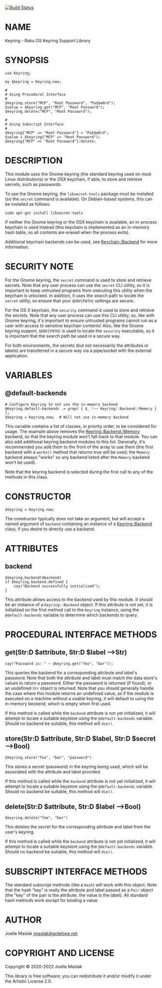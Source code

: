 [![Build Status](https://travis-ci.org/jmaslak/Raku-Keyring.svg?branch=master)](https://travis-ci.org/jmaslak/Raku-Keyring)

NAME
====

Keyring - Raku OS Keyring Support Library

SYNOPSIS
========

    use Keyring;

    my $keyring = Keyring.new;

    #
    # Using Procedural Interface
    #
    $keyring.store("MCP", "Root Password", "Pa$$w0rd");
    $value = $keyring.get("MCP", "Root Password");
    $keyring.delete("MCP", "Root Password");

    #
    # Using Subscript Interface
    #
    $keyring{"MCP" => "Root Password"} = "Pa$$w0rd";
    $value = $keyring{"MCP" => "Root Password");
    $keyring{"MCP" => "Root Password"}:delete;

DESCRIPTION
===========

This module uses the Gnome keyring (the standard keyring used on most Linux distributions) or the OSX keychain, if able, to store and retrieve secrets, such as passwords.

To use the Gnome keyring, the `libsecret-tools` package must be installed (so the `secret` command is available). On Debian-based systems, this can be installed as follows:

    sudo apt-get install libsecret-tools

If neither the Gnome keyring or the OSX keychain is available, an in-process keychain is used instead (this keychain is implemented as an in-memory hash table, so all contents are erased when the process exits).

Additional keychain backends can be used, see [Keychain::Backend](Keychain::Backend) for more information.

SECURITY NOTE
=============

For the Gnome keyring, the `secret` command is used to store and retrieve secrets. Note that any user process can use the `secret` CLI utility, so it is important to keep untrusted programs from executing this utility when the keychain is unlocked. In addition, it uses the search path to locate the `secret` utility, so ensure that your `$ENV{PATH}` settings are secure.

For the OS X keychain, the `security` command is used to store and retrieve the secrets. Note that any user process can use this CLI utility, so, like with Gnome keyring, it's important to ensure untrusted programs cannot run as a user with access to sensitive keychain contents! Also, like the Gnome keyring support, `$ENV{PATH}` is used to locate the `security` executable, so it is important that the search path be used in a secure way.

For both environments, the secrets (but not necessarily the attributes or labels) are transferred in a secure way via a pipe/socket with the external application.

VARIABLES
=========

@default-backends
-----------------

    # Configure Keyring to not use the in-memory backend
    @Keyring.default-backends .= grep( { $_ !~~ Keyring::Backend::Memory } );
    $keyring = Keyring.new;  # Will not use in-memory backend

This variable contains a list of classes, in priority order, to be considered for usage. The example above removes the [Keyring::Backend::Memory](Keyring::Backend::Memory) backend, so that the keyring module won't fall-back to that module. You can also add additional keyring backend modules to this list. Generally, it's recommended you add them to the front of the array to use them (the first backend with a `works()` method that returns true will be used; the `Memory` backend always "works" so any backend listed after the `Memory` backend won't be used).

Note that the keyring backend is selected during the first call to any of the methods in this class.

CONSTRUCTOR
===========

    $keyring = Keyring.new;

The constructor typically does not take an argument, but will accept a named argument of `backend` containing an instance of a [Keyring::Backend](Keyring::Backend) class, if you desire to directly use a backend.

ATTRIBUTES
==========

backend
-------

    $keyring.backend($backend)
    if $keyring.backend.defined {
        say("Backend successfully initialized");
    }

This attribute allows access to the backend used by this module. It should be an instance of a `Keyring::Backend` object. If this attribute is not set, it is initialized on the first method call to the `Keyring` instance, using the `@default-backends` variable to determine which backends to query.

PROCEDURAL INTERFACE METHODS
============================

get(Str:D $attribute, Str:D $label -->Str)
------------------------------------------

    say("Password is: " ~ $keyring.get("foo", "bar"));

This queries the backend for a corresponding attribute and label's password. Note that both the attribute and label must match the data store's values to return a password. Either the password is returned (if found), or an undefined `Str` object is returned. Note that you should generally handle the case where this module returns an undefined value, as if the module is executed on a machine without a usable keyring, it will default to using the in-memory beckend, which is empty when first used.

If this method is called while the `backend` attribute is not yet initialized, it will attempt to locate a suitable keystore using the `@default-backends` variable. Should no backend be suitable, this method will `die()`.

store(Str:D $attribute, Str:D $label, Str:D $secret -->Bool)
------------------------------------------------------------

    $keyring.store("foo", "bar", "password")

This stores a secret (password) in the keyring being used, which will be associated with the attribute and label provided.

If this method is called while the `backend` attribute is not yet initialized, it will attempt to locate a suitable keystore using the `@default-backends` variable. Should no backend be suitable, this method will `die()`.

delete(Str:D $attribute, Str:D $label -->Bool)
----------------------------------------------

    $keyring.delete("foo", "bar")

This deletes the secret for the corresponding attribute and label from the user's keyring.

If this method is called while the `backend` attribute is not yet initialized, it will attempt to locate a suitable keystore using the `@default-backends` variable. Should no backend be suitable, this method will `die()`.

SUBSCRIPT INTERFACE METHODS
===========================

The standard subscript methods (like a `Hash`) will work with this object. Note that the hash "key" is really the attribute and label passed as a `Pair` object (the "key" of the pair is the attribute, the value is the label). All standard hash methods work except for binding a value.

AUTHOR
======

Joelle Maslak <jmaslak@antelope.net>

COPYRIGHT AND LICENSE
=====================

Copyright © 2020-2022 Joelle Maslak

This library is free software; you can redistribute it and/or modify it under the Artistic License 2.0.

